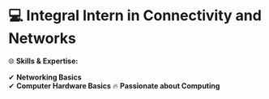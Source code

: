 # 💻 **Integral Intern in Connectivity and Networks**

🌐 **Skills & Expertise:**

✔ **Networking Basics**  
✔ **Computer Hardware Basics**
🔥 **Passionate about Computing**  

